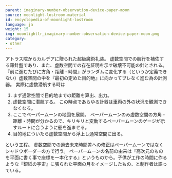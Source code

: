 ```yaml
---
parent: imaginary-number-observation-device-paper-moon
source: moonlight-lostroom-material
id: encyclopedia-of-moonlight-lostroom
language: ja
weight: 15
img: moonlightlr_imaginary-number-observation-device-paper-moon.png
category:
- other
---
```


アトラス院からカルデアに贈られた超級魔術礼装。
虚数空間での航行を補佐する羅針盤であり、また、虚数空間での存在証明を示す破壊不可能の針とされる。
『前に進むたびに方角・距離・時間』がランダムに変化する（というか定義できない）虚数空間の中を『最初の定めた目的地』に向かってブレなく進む為の計測器。
実際に虚数潜航する時は

1. まず通常空間で目的地までの距離を算出、出力。
2. 虚数空間に潜航する。
   この時点であらゆる計器は車両の外の状況を観測できなくなる。
3. ここでペーパームーンの地図を展開。
   ペーパームーンのみ虚数空間の方角・距離・時間が分かるので、キリキリと変動するペーパームーンのゲージが示すルートに合うように船を進ませる。
4. 目的地についたら虚数空間から浮上し通常空間に出る。

という工程。
虚数空間での過去未来時間差への修正はペーパームーンではなくシャドウボーダーの方で行う。
ペーパームーンの名前の由来は『高次元のものを平面に書く事で座標を一本化する』というものから。子供が工作の時間に作るような『銀紙の宇宙』に張られた平面の月をイメージしたもの、と制作者は語っている。
